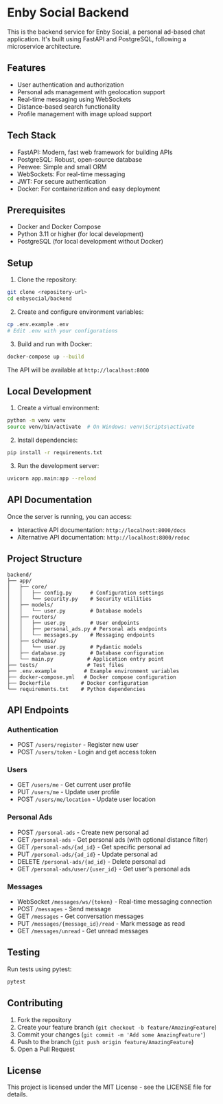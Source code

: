 # Enby Social Backend

This is the backend service for Enby Social, a personal ad-based chat application. It's built using FastAPI and PostgreSQL, following a microservice architecture.

## Features

- User authentication and authorization
- Personal ads management with geolocation support
- Real-time messaging using WebSockets
- Distance-based search functionality
- Profile management with image upload support

## Tech Stack

- FastAPI: Modern, fast web framework for building APIs
- PostgreSQL: Robust, open-source database
- Peewee: Simple and small ORM
- WebSockets: For real-time messaging
- JWT: For secure authentication
- Docker: For containerization and easy deployment

## Prerequisites

- Docker and Docker Compose
- Python 3.11 or higher (for local development)
- PostgreSQL (for local development without Docker)

## Setup

1. Clone the repository:
```bash
git clone <repository-url>
cd enbysocial/backend
```

2. Create and configure environment variables:
```bash
cp .env.example .env
# Edit .env with your configurations
```

3. Build and run with Docker:
```bash
docker-compose up --build
```

The API will be available at `http://localhost:8000`

## Local Development

1. Create a virtual environment:
```bash
python -m venv venv
source venv/bin/activate  # On Windows: venv\Scripts\activate
```

2. Install dependencies:
```bash
pip install -r requirements.txt
```

3. Run the development server:
```bash
uvicorn app.main:app --reload
```

## API Documentation

Once the server is running, you can access:
- Interactive API documentation: `http://localhost:8000/docs`
- Alternative API documentation: `http://localhost:8000/redoc`

## Project Structure

```
backend/
├── app/
│   ├── core/
│   │   ├── config.py      # Configuration settings
│   │   └── security.py    # Security utilities
│   ├── models/
│   │   └── user.py        # Database models
│   ├── routers/
│   │   ├── user.py        # User endpoints
│   │   ├── personal_ads.py # Personal ads endpoints
│   │   └── messages.py    # Messaging endpoints
│   ├── schemas/
│   │   └── user.py        # Pydantic models
│   ├── database.py        # Database configuration
│   └── main.py           # Application entry point
├── tests/                # Test files
├── .env.example         # Example environment variables
├── docker-compose.yml   # Docker compose configuration
├── Dockerfile          # Docker configuration
└── requirements.txt    # Python dependencies
```

## API Endpoints

### Authentication
- POST `/users/register` - Register new user
- POST `/users/token` - Login and get access token

### Users
- GET `/users/me` - Get current user profile
- PUT `/users/me` - Update user profile
- POST `/users/me/location` - Update user location

### Personal Ads
- POST `/personal-ads` - Create new personal ad
- GET `/personal-ads` - Get personal ads (with optional distance filter)
- GET `/personal-ads/{ad_id}` - Get specific personal ad
- PUT `/personal-ads/{ad_id}` - Update personal ad
- DELETE `/personal-ads/{ad_id}` - Delete personal ad
- GET `/personal-ads/user/{user_id}` - Get user's personal ads

### Messages
- WebSocket `/messages/ws/{token}` - Real-time messaging connection
- POST `/messages` - Send message
- GET `/messages` - Get conversation messages
- PUT `/messages/{message_id}/read` - Mark message as read
- GET `/messages/unread` - Get unread messages

## Testing

Run tests using pytest:
```bash
pytest
```

## Contributing

1. Fork the repository
2. Create your feature branch (`git checkout -b feature/AmazingFeature`)
3. Commit your changes (`git commit -m 'Add some AmazingFeature'`)
4. Push to the branch (`git push origin feature/AmazingFeature`)
5. Open a Pull Request

## License

This project is licensed under the MIT License - see the LICENSE file for details.
